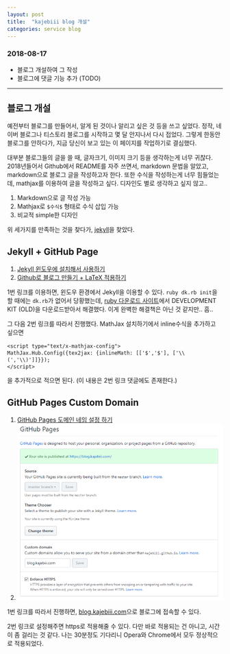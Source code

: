 ```yaml
---
layout: post
title:  "kajebiii blog 개설"
categories: service blog
---
```


### 2018-08-17
- 블로그 개설하여 그 작성
- 블로그에 댓글 기능 추가 (TODO)

-------

## 블로그 개설
예전부터 블로그를 만들어서, 알게 된 것이나 알리고 싶은 것 등을 쓰고 싶었다. 정작, 네이버 블로그나 티스토리 블로그를 시작하고 몇 달 안지나서 다시 접었다. 그렇게 한동안 블로그를 안하다가, 지금 당신이 보고 있는 이 페이지를 작업하기로 결심했다.

대부분 블로그들의 글을 쓸 때, 글자크기, 이미지 크기 등을 생각하는게 너무 귀찮다. 2018년들어서 Github에서 README를 자주 쓰면서, markdown 문법을 알았고, markdown으로 블로그 글을 작성하고자 한다. 또한 수식을 작성하는게 너무 힘들었는데, mathjax를 이용하여 글을 작성하고 싶다. 디자인도 별로 생각하고 싶지 않고..

1. Markdown으로 글 작성 가능
2. Mathjax로 `$수식$` 형태로 수식 삽입 가능
3. 비교적 simple한 디자인

위 세가지를 만족하는 것을 찾다가, [jekyll][jekyll]을 찾았다.

## Jekyll + GitHub Page
1. [Jekyll 윈도우에 설치해서 사용하기][jekyll-in-window]
2. [Github로 블로그 만들기 + LaTeX 적용하기][github-blog-with-latex]

1번 링크를 이용하면, 윈도우 환경에서 Jekyll을 이용할 수 있다. ```ruby dk.rb init```을 할 때에는 ```dk.rb```가 없어서 당황했는데, [ruby 다운로드 사이트][ruby-download]에서 DEVELOPMENT KIT (OLD)을 다운로드받아서 해결했다. 이게 완벽한 해결책은 아닌 것 같지만.. 흠..

그 다음 2번 링크를 따라서 진행했다. MathJax 설치하기에서 inline수식을 추가하고 싶으면
```
<script type="text/x-mathjax-config">
MathJax.Hub.Config({tex2jax: {inlineMath: [['$','$'], ['\\(','\\)']]}});
</script>
```
을 추가적으로 적으면 된다. (이 내용은 2번 링크 댓글에도 존재한다.)

## GitHub Pages Custom Domain
1. [GitHub Pages 도메인 네임 설정 하기][custom-domain-with-gitpage]
2. ![Github Pages setting](/assets/img/github_pages_setting.png)

1번 링크를 따라서 진행하면, [blog.kajebiii.com](https://blog.kajebiii.com)으로 블로그에 접속할 수 있다. 

2번 링크로 설정해주면 https로 적용해줄 수 있다. 다만 바로 적용되는 건 아니고, 시간이 좀 걸리는 것 같다. 나는 30분정도 기다리니 Opera와 Chrome에서 모두 정상적으로 적용되었다.

[ruby-download]: https://rubyinstaller.org/downloads/
[jekyll]: https://jekyllrb-ko.github.io
[jekyll-in-window]: http://tech.whatap.io/2015/09/11/install-jekyll-on-windows/
[github-blog-with-latex]:   https://helloworldpark.github.io/jekyll/update/2016/12/18/Github-and-Latex.html
[custom-domain-with-gitpage]: http://blog.saltfactory.net/setting-domain-name-in-github-pages-via-cname/
